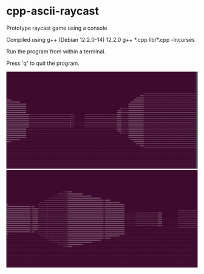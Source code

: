 # cpp-ascii-raycast
Prototype raycast game using a console

Compiled using g++ (Debian 12.2.0-14) 12.2.0
g++ \*.cpp lib/\*.cpp -lncurses

Run the program from within a terminal.

Press 'q' to quit the program.

![alt text](https://github.com/James-Mccr/cpp-ascii-raycast/blob/master/rayworld.png?raw=true)
![alt text](https://github.com/James-Mccr/cpp-ascii-raycast/blob/master/edges.png?raw=true)

